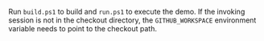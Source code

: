 Run `build.ps1` to build and `run.ps1` to execute the demo. If the invoking session is not in the checkout directory, the `GITHUB_WORKSPACE` environment variable needs to point to the checkout path.
